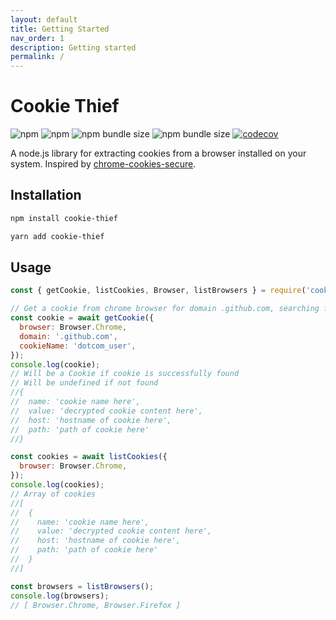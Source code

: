 ```yaml
---
layout: default
title: Getting Started
nav_order: 1
description: Getting started
permalink: /
---
```


# Cookie Thief

![npm](https://img.shields.io/npm/v/cookie-thief)
![npm](https://img.shields.io/npm/dw/cookie-thief)
![npm bundle size](https://img.shields.io/bundlephobia/min/cookie-thief)
![npm bundle size](https://img.shields.io/bundlephobia/minzip/cookie-thief)
[![codecov](https://codecov.io/gh/Kalininator/cookie-thief/branch/master/graph/badge.svg?token=H0F1TIE0CY)](https://codecov.io/gh/Kalininator/cookie-thief)

A node.js library for extracting cookies from a browser installed on your system. 
Inspired by [chrome-cookies-secure](https://github.com/bertrandom/chrome-cookies-secure).

## Installation

```bash
npm install cookie-thief
```

```bash
yarn add cookie-thief
```


## Usage

```javascript
const { getCookie, listCookies, Browser, listBrowsers } = require('cookie-thief')

// Get a cookie from chrome browser for domain .github.com, searching for cookie named 'dotcom_user'
const cookie = await getCookie({
  browser: Browser.Chrome,
  domain: '.github.com',
  cookieName: 'dotcom_user',
});
console.log(cookie);
// Will be a Cookie if cookie is successfully found
// Will be undefined if not found
//{
//  name: 'cookie name here',
//  value: 'decrypted cookie content here',
//  host: 'hostname of cookie here',
//  path: 'path of cookie here'
//}

const cookies = await listCookies({
  browser: Browser.Chrome,
});
console.log(cookies);
// Array of cookies
//[
//  {
//    name: 'cookie name here',
//    value: 'decrypted cookie content here',
//    host: 'hostname of cookie here',
//    path: 'path of cookie here'
//  }
//]

const browsers = listBrowsers();
console.log(browsers);
// [ Browser.Chrome, Browser.Firefox ]

```
